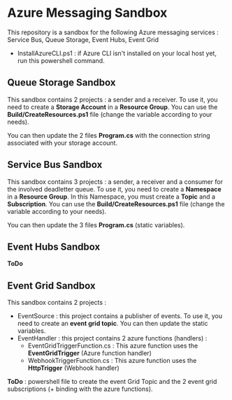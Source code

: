 # Azure Messaging Sandbox
This repository is a sandbox for the following Azure messaging services : Service Bus, Queue Storage, Event Hubs, Event Grid

* InstallAzureCLI.ps1 : if Azure CLI isn't installed on your local host yet, run this powershell command.

## Queue Storage Sandbox
This sandbox contains 2 projects : a sender and a receiver.
To use it, you need to create a **Storage Account** in a **Resource Group**. You can use the **Build/CreateResources.ps1** file (change the variable according to your needs).

You can then update the 2 files **Program.cs** with the connection string associated with your storage account.

## Service Bus Sandbox
This sandbox contains 3 projects : a sender, a receiver and a consumer for the involved deadletter queue.
To use it, you need to create a **Namespace** in a **Resource Group**. In this Namespace, you must create a **Topic** and a **Subscription**. You can use the **Build/CreateResources.ps1** file (change the variable according to your needs).

You can then update the 3 files **Program.cs** (static variables).

## Event Hubs Sandbox
**ToDo**

## Event Grid Sandbox
This sandbox contains 2 projects :
* EventSource : this project contains a publisher of events. To use it, you need to create an **event grid topic**. You can then update the static variables.
* EventHandler : this project contains 2 azure functions (handlers) :
    * EventGridTriggerFunction.cs : This azure function uses the **EventGridTrigger** (Azure function handler)
    * WebhookTriggerFunction.cs : This azure function uses the **HttpTrigger** (Webhook handler)
    
**ToDo** : powershell file to create the event Grid Topic and the 2 event grid subscriptions (+ binding with the azure functions).

